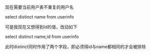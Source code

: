 现在需要当前用户表不重复的用户名

select distinct name from userinfo

可是我现在又想得到Id的值，改动如下

select distinct name,id from userinfo

此时distinct同时作用了两个字段，即必须得id与name都相同的才会被排除
